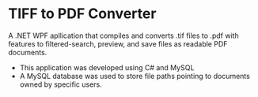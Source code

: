# TIFF to PDF Converter
A .NET WPF apllication that compiles and converts .tif files to .pdf with features to filtered-search, preview, and save files as readable PDF documents.

- This application was developed using C# and MySQL
- A MySQL database was used to store file paths pointing to documents owned by specific users.
